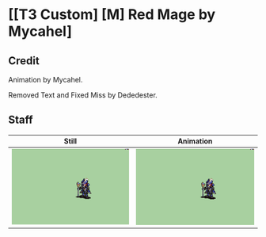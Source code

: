 # [\[T3 Custom\] \[M\] Red Mage by Mycahel]

## Credit

Animation by Mycahel. 

Removed Text and Fixed Miss by Dededester.

## Staff

| Still | Animation |
| :---: | :-------: |
| ![Staff still](./Staff_000.png) | ![Staff animation](./Staff.gif) |
